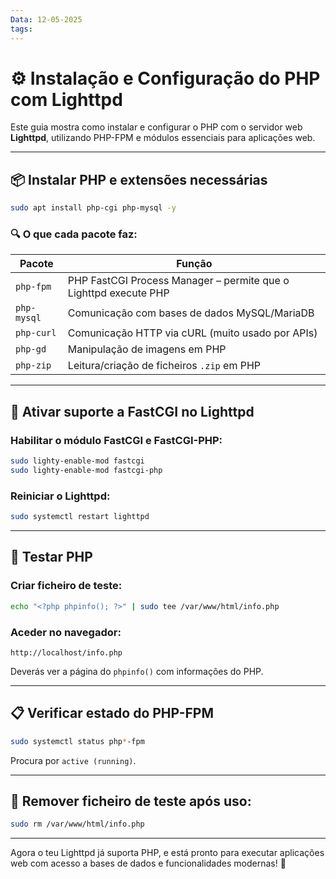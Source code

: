 ```yaml
---
Data: 12-05-2025
tags:
---
```

# ⚙️ Instalação e Configuração do PHP com Lighttpd

Este guia mostra como instalar e configurar o PHP com o servidor web **Lighttpd**, utilizando PHP-FPM e módulos essenciais para aplicações web.

---

## 📦 Instalar PHP e extensões necessárias

```bash
sudo apt install php-cgi php-mysql -y
```

### 🔍 O que cada pacote faz:

|Pacote|Função|
|---|---|
|`php-fpm`|PHP FastCGI Process Manager – permite que o Lighttpd execute PHP|
|`php-mysql`|Comunicação com bases de dados MySQL/MariaDB|
|`php-curl`|Comunicação HTTP via cURL (muito usado por APIs)|
|`php-gd`|Manipulação de imagens em PHP|
|`php-zip`|Leitura/criação de ficheiros `.zip` em PHP|

---

## 🔧 Ativar suporte a FastCGI no Lighttpd

### Habilitar o módulo FastCGI e FastCGI-PHP:

```bash
sudo lighty-enable-mod fastcgi
sudo lighty-enable-mod fastcgi-php
```

### Reiniciar o Lighttpd:

```bash
sudo systemctl restart lighttpd
```

---

## 🧪 Testar PHP

### Criar ficheiro de teste:

```bash
echo "<?php phpinfo(); ?>" | sudo tee /var/www/html/info.php
```

### Aceder no navegador:

```
http://localhost/info.php
```

Deverás ver a página do `phpinfo()` com informações do PHP.

---

## 📋 Verificar estado do PHP-FPM

```bash
sudo systemctl status php*-fpm
```

Procura por `active (running)`.

---

## 🧼 Remover ficheiro de teste após uso:

```bash
sudo rm /var/www/html/info.php
```

---

Agora o teu Lighttpd já suporta PHP, e está pronto para executar aplicações web com acesso a bases de dados e funcionalidades modernas! 🚀